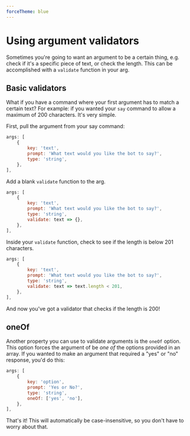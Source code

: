 ```yaml
---
forceTheme: blue
---
```


# Using argument validators

Sometimes you're going to want an argument to be a certain thing, e.g. check if it's a specific piece of text, or check the length. This can be accomplished with a `validate` function in your arg.

## Basic validators

What if you have a command where your first argument has to match a certain text? For example: if you wanted your `say` command to allow a maximum of 200 characters. It's very simple.

First, pull the argument from your say command:

<!-- eslint-skip -->

```js
args: [
	{
		key: 'text',
		prompt: 'What text would you like the bot to say?',
		type: 'string',
	},
],
```

Add a blank `validate` function to the arg.

<!-- eslint-skip -->

```js
args: [
	{
		key: 'text',
		prompt: 'What text would you like the bot to say?',
		type: 'string',
		validate: text => {},
	},
],
```

Inside your `validate` function, check to see if the length is below 201 characters.

<!-- eslint-skip -->

```js
args: [
	{
		key: 'text',
		prompt: 'What text would you like the bot to say?',
		type: 'string',
		validate: text => text.length < 201,
	},
],
```

And now you've got a validator that checks if the length is 200!

## oneOf

Another property you can use to validate arguments is the `oneOf` option. This option forces the argument of be _one of_ the options provided in an array. If you wanted to make an argument that required a "yes" or "no" response, you'd do this:

<!-- eslint-skip -->

```js
args: [
	{
		key: 'option',
		prompt: 'Yes or No?',
		type: 'string',
		oneOf: ['yes', 'no'],
	},
],
```

That's it! This will automatically be case-insensitive, so you don't have to worry about that.
